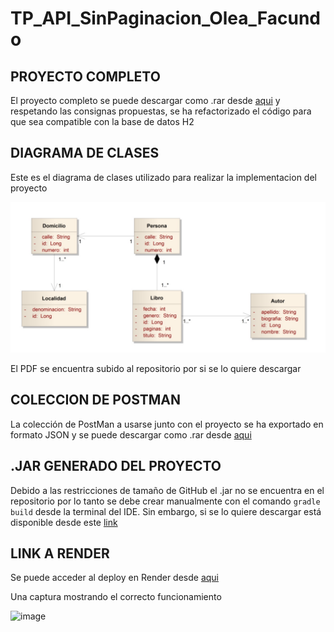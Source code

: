 # TP_API_SinPaginacion_Olea_Facundo




## PROYECTO COMPLETO
El proyecto completo se puede descargar como .rar desde [aqui](https://github.com/Facustriker/TP_API_SinPaginacion_Olea_Facundo/raw/main/ContenidoAdicional/proyectoAPIREST.rar) y respetando las consignas propuestas, se ha refactorizado el código para que sea compatible con la base de datos H2

## DIAGRAMA DE CLASES
Este es el diagrama de clases utilizado para realizar la implementacion del proyecto

![](https://raw.githubusercontent.com/Facustriker/TP_API_SinPaginacion_Olea_Facundo/main/ContenidoAdicional/Diagrama%20Clases%20REST%20API.jpg)


El PDF se encuentra subido al repositorio por si se lo quiere descargar

## COLECCION DE POSTMAN
La colección de PostMan a usarse junto con el proyecto se ha exportado en formato JSON y se puede descargar como .rar desde [aqui](https://github.com/Facustriker/TP_API_SinPaginacion_Olea_Facundo/raw/main/ContenidoAdicional/Persona%20Api%20Request.postman_collection.rar)

## .JAR GENERADO DEL PROYECTO
Debido a las restricciones de tamaño de GitHub el .jar no se encuentra en el repositorio por lo tanto se debe crear manualmente con el comando `gradle build` desde la terminal del IDE. Sin embargo, si se lo quiere descargar está disponible desde este [link](https://drive.google.com/file/d/11R_BpEnrW8nqRrntvcK6KsxI7_3TvzPM/view?usp=drive_link)

## LINK A RENDER
Se puede acceder al deploy en Render desde [aqui](https://dashboard.render.com/web/srv-ckebhbltj22c73cm6g4g)

Una captura mostrando el correcto funcionamiento

![image](https://github.com/Facustriker/TP_API_SinPaginacion_Olea_Facundo/assets/141864931/c832f971-674a-4693-87e7-75f25f61c854)

